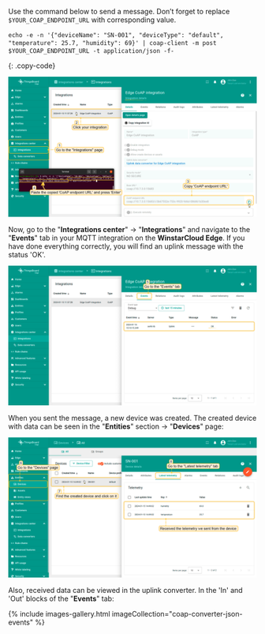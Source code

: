 Use the command below to send a message. Don’t forget to replace `$YOUR_COAP_ENDPOINT_URL` with corresponding value.

```shell
echo -e -n '{"deviceName": "SN-001", "deviceType": "default", "temperature": 25.7, "humidity": 69}' | coap-client -m post $YOUR_COAP_ENDPOINT_URL -t application/json -f-
```
{: .copy-code}

![image](/images/pe/edge/integrations/coap/terminal-coap-json-payload-1-edge.png)

Now, go to the "**Integrations center**" -> "**Integrations**" and navigate to the "**Events**" tab in your MQTT integration on the **WinstarCloud Edge**. If you have done everything correctly, you will find an uplink message with the status 'OK'.

![image](/images/pe/edge/integrations/coap/integration-events-coap-1-edge.png)

When you sent the message, a new device was created. The created device with data can be seen in the "**Entities**" section -> "**Devices**" page:

![image](/images/pe/edge/integrations/coap/device-coap-1-edge.png)

Also, received data can be viewed in the uplink converter. In the 'In' and 'Out' blocks of the "**Events**" tab:

{% include images-gallery.html imageCollection="coap-converter-json-events" %}